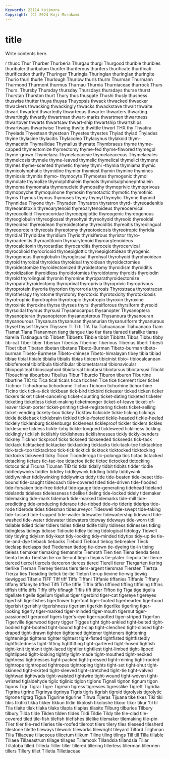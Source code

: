 ```yaml
---
Keywords: 22114 kojimura
Copyright: (C) 2024 Koji Murakami
---
```


# title

Write contents here.



r thuoc Thur Thurber Thurberia Thurgau thurgi Thurgood thurible
thuribles thuribuler thuribulum thurifer thuriferous thurifers thurificate thurificati thurification thurify
Thuringer Thuringia Thuringian thuringian thuringite Thurio thurl thurle Thurlough Thurlow
thurls thurm Thurman Thurmann Thurmond Thurmont thurmus Thurnau Thurnia Thurniaceae
thurrock Thurs Thurs. Thursby Thursday thursday Thursdays thursdays thurse thurst
Thurstan Thurston thurt Thury thus thusgate Thushi thusly thusness thuswise
thutter thuya thuyas Thuyopsis thwack thwacked thwacker thwackers thwacking thwackingly
thwacks thwackstave thwait thwaite thwart thwarted thwartedly thwarteous thwarter thwarters
thwarting thwartingly thwartly thwartman thwart-marks thwartmen thwartness thwartover thwarts thwartsaw
thwart-ship thwartship thwartships thwartways thwartwise Thwing thwite thwittle thworl THX
thy Thyatira Thyeiads Thyestean thyestean Thyestes thyestes Thyiad thyiad Thyiades
thyine thylacine thylacitis Thylacoleo Thylacynus thylakoid thym- thymacetin Thymallidae Thymallus
thymate Thymbraeus thyme thyme-capped thymectomize thymectomy thyme-fed thyme-flavored thymegol thyme-grown
Thymelaea Thymelaeaceae thymelaeaceous Thymelaeales thymelcosis thymele thyme-leaved thymelic thymelical thymelici
thymene thymes thyme-scented thymetic thymey thymi -thymia thymiama thymic thymicolymphatic
thymidine thymier thymiest thymin thymine thymines thymiosis thymitis thymo- thymocyte
Thymoetes thymogenic thymol thymolate thymolize thymolphthalein thymols thymolsulphonephthalein thymoma thymomata
thymonucleic thymopathy thymoprivic thymoprivous thymopsyche thymoquinone thymosin thymotactic thymotic thymotinic
thyms Thymus thymus thymuses thymy thymyl thymylic Thynne thynnid Thynnidae
Thyone thyr- Thyraden Thyratron thyratron thyrd- thyreoadenitis thyreoantitoxin thyreoarytenoid thyreoarytenoideus
thyreocervical thyreocolloid Thyreocoridae thyreoepiglottic thyreogenic thyreogenous thyreoglobulin thyreoglossal thyreohyal thyreohyoid
thyreoid thyreoidal thyreoideal thyreoidean thyreoidectomy thyreoiditis thyreoitis thyreolingual thyreoprotein thyreosis
thyreotomy thyreotoxicosis thyreotropic thyridia thyridial Thyrididae thyridium Thyris thyrisiferous thyristor
thyro- thyroadenitis thyroantitoxin thyroarytenoid thyroarytenoideus thyrocalcitonin thyrocardiac thyrocarditis thyrocele thyrocervical
thyrocolloid thyrocricoid thyroepiglottic thyroepiglottidean thyrogenic thyrogenous thyroglobulin thyroglossal thyrohyal thyrohyoid
thyrohyoidean thyroid thyroidal thyroidea thyroideal thyroidean thyroidectomies thyroidectomize thyroidectomized thyroidectomy
thyroidism thyroiditis thyroidization thyroidless thyroidotomies thyroidotomy thyroids thyroiodin thyrold thyrolingual
thyronin thyronine thyroparathyroidectomize thyroparathyroidectomy thyroprival thyroprivia thyroprivic thyroprivous thyroprotein thyroria
thyrorion thyrorroria thyrosis Thyrostraca thyrostracan thyrotherapy thyrotome thyrotomy thyrotoxic thyrotoxicity
thyrotoxicosis thyrotrophic thyrotrophin thyrotropic thyrotropin thyroxin thyroxine thyroxinic thyroxins thyrse
thyrses thyrsi thyrsiflorous thyrsiform thyrsoid thyrsoidal thyrsus thyrsusi Thysanocarpus thysanopter
Thysanoptera thysanopteran thysanopteron thysanopterous Thysanoura thysanouran thysanourous Thysanura thysanuran thysanurian
thysanuriform thysanurous thysel thyself thysen Thyssen TI Ti ti TIA
Tia Tiahuanacan Tiahuanaco Tiam Tiamat Tiana Tiananmen tiang tiangue tiao
tiar tiara tiaraed tiaralike tiaras tiarella Tiatinagua tib Tibbett Tibbetts
Tibbie tibbit Tibbitts Tibbs Tibbu tibby tib-cat Tiber tiber Tiberian
Tiberias Tiberine Tiberinus Tiberius tibert Tibesti Tibet tibet Tibetan tibetan
tibetans Tibeto-Burman Tibeto-burman tibeto-burman Tibeto-Burmese Tibeto-chinese Tibeto-himalayan tibey tibia tibiad
tibiae tibial tibiale tibialia tibialis tibias tibicen tibicinist tibio- tibiocalcanean
tibiofemoral tibiofibula tibiofibular tibiometatarsal tibionavicular tibiopopliteal tibioscaphoid tibiotarsal tibiotarsi tibiotarsus
tibiotarsusi Tibold Tibouchina tibourbou Tibullus Tibur Tiburcio Tiburon tiburon Tiburtine
tiburtine TIC tic Tica tical ticals ticca ticchen Tice tice
ticement ticer tichel Tichnor Tichodroma tichodrome Tichon Tichonn tichorhine tichorrhine
Ticino tick tick-a-tick tickbean tick-bird tickbird tickeater ticked ticken ticker
tickers ticket ticket-canceling ticket-counting ticket-dating ticketed ticketer ticketing ticketless ticket-making
ticketmonger ticket-of-leave ticket-of-leaver ticket-porter ticket-printing ticket-registering tickets ticket-selling ticket-vending tickety-boo
tickey Tickfaw tickicide tickie ticking tickings tickle tickleback ticklebrain tickled
tickle-footed tickle-headed tickle-heeled ticklely ticklenburg ticklenburgs tickleness tickleproof tickler ticklers
tickles ticklesome tickless tickle-toby tickle-tongued tickleweed tickliness tickling ticklingly ticklish
ticklishly ticklishness ticklishnesses tickly tickly-benders tickney Ticknor tickproof ticks tickseed
tickseeded tickseeds tick-tack ticktack ticktacked ticktacker ticktacking ticktacks tick-tack-toe ticktacktoe
tick-tack-too ticktacktoo tick-tick ticktick ticktock ticktocked ticktocking ticktocks tickweed ticky
Ticon Ticonderoga tic-polonga tics tictac tictacked tictacking tictacs tic-tac-toe tictactoe
tictic tictoc tictocked tictocking tictocs ticul Ticuna Ticunan TID tid
tidal tidally tidbit tidbits tidder tiddle tiddledywinks tiddler tiddley tiddleywink
tiddling tiddly tiddlywink tiddlywinker tiddlywinking tiddlywinks tiddy tide tide-beaten tide-beset
tide-bound tide-caught tidecoach tide-covered tided tide-driven tide-flooded tide-forsaken tide-free tideful
tide-gauge tide-generating tidehead tideland tidelands tideless tidelessness tidelike tideling tide-locked
tidely tidemaker tidemaking tide-mark tidemark tide-marked tidemarks tide-mill tide-predicting tide-producing
tiderace tide-ribbed tide-rip tiderip tiderips tide-rode tiderode tides tidesman tidesurveyor
Tideswell tide-swept tide-taking tide-tossed tide-trapped tide-waiter tidewaiter tidewaitership tideward tide-washed
tide-water tidewater tidewaters tideway tideways tide-worn tidi tidiable tidied tidier
tidiers tidies tidiest tidife tidily tidiness tidinesses tiding tidingless tidings
tidiose Tidioute tidley tidling tidological tidology Tidwell tidy tidying tidyism
tidy-kept tidy-looking tidy-minded tidytips tidy-up tie tie- tie-and-dye tieback tiebacks
Tiebold Tiebout tieboy tiebreaker Tieck tieclasp tieclasps tied Tiedeman tiedog
tie-down tie-dyeing tie-in tieing tieless tiemaker tiemaking tiemannite Tiemroth Tien
tien Tiena tienda tiens tienta tiento Tientsin tie-on tie-out tiepin
tiepins tie-plater Tiepolo tier tierce tierced tiercel tiercels tierceron tierces
tiered Tierell tierer Tiergarten tiering tierlike Tiernan Tierney tierras tiers
tiers-argent tiersman Tiersten Tiertza Tierza ties Tiesiding tietick tie-tie Tieton
tie-up tievine tie-wig tiewig tiewigged Tifanie TIFF Tiff tiff Tiffa
Tiffani Tiffanie tiffanies Tiffanle Tiffany tiffany tiffanyite tiffed Tiffi Tiffie
tiffie Tiffin tiffin tiffined tiffing tiffining tiffins tiffish tiffle tiffs
Tiffy tiffy tifinagh Tiflis tift tifter Tifton tig Tiga tige
tigella tigellate tigelle tigellum tigellus tiger tigerbird tiger-cat tigereye tigereyes
tigerfish tigerfishes tigerflower tigerfoot tiger-footed tigerhearted tigerhood tigerish tigerishly tigerishness
tigerism tigerkin tigerlike tigerling tiger-looking tigerly tiger-marked tiger-minded tiger-mouth tigernut
tiger-passioned tigerproof tigers tiger's-eye tiger-spotted tiger-striped Tigerton Tigerville tigerwood tigery
tigger Tigges tight tight-ankled tight-belted tight-bodied tight-booted tight-bound tight-clap tight-clenched
tight-closed tight-draped tight-drawn tighten tightened tightener tighteners tightening tightenings tightens
tighter tightest tight-fisted tightfisted tightfistedly tightfistedness tight-fitting tightfitting tight-gartered tight-hosed
tightish tight-knit tightknit tight-laced tightlier tightliest tight-limbed tight-lipped tightlipped tight-looking
tightly tight-made tight-mouthed tight-necked tightness tightnesses tight-packed tight-pressed tight-reining tight-rooted
tightrope tightroped tightropes tightroping tights tight-set tight-shut tight-skinned tight-skirted tight-sleeved
tight-stretched tight-tie tight-valved tightwad tightwads tight-waisted tightwire tight-wound tight-woven tight-wristed
tiglaldehyde tiglic tiglinic tiglon tiglons Tignall tignon tignum tigon tigons
Tigr Tigrai Tigre Tigrean tigress tigresses tigresslike Tigrett Tigridia Tigrina
tigrine Tigrinya tigrinya Tigris tigris tigrish tigroid tigrolysis tigrolytic tigrone
tigtag Tigua Tigurine tigurine Tihwa Tijeras Tijuana tike tikes Tiki
tiki tikis tikitiki tikka tikker tikkun tiklin tikolosh tikoloshe tikoor
tikor tikur 'til til Tila tilaite tilak tilaka tilaks tilapia
tilapias tilasite Tilburg tilburies Tilbury tilbury Tilda tilde Tilden tilden
tildes Tildi Tildie Tildy tile tile-clad tile-covered tiled tile-fish tilefish
tilefishes tilelike tilemaker tilemaking tile-pin Tiler tiler tile-red tileries tile-roofed
tileroot tilers tilery tiles tileseed tilesherd tilestone tilette tileways tilework
tileworks tilewright tileyard Tilford Tilghman Tilia Tiliaceae tiliaceous tilicetum tilikum
Tiline tiling tilings Till till Tilla tillable Tillaea Tillaeastrum tillage
tillages Tillamook Tillandsia tillandsia Tillar Tillatoba tilled Tilleda Tiller tiller
tillered tillering tillerless tillerman tillermen tillers Tillery tillet Tilletia Tilletiaceae
